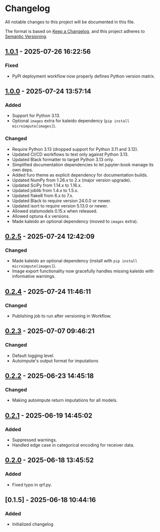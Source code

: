# Changelog

All notable changes to this project will be documented in this file.

The format is based on [Keep a Changelog](https://keepachangelog.com/en/1.0.0/), 
and this project adheres to [Semantic Versioning](https://semver.org/spec/v2.0.0.html).

## [1.0.1] - 2025-07-26 16:22:56

### Fixed

- PyPI deployment workflow now properly defines Python version matrix.

## [1.0.0] - 2025-07-24 13:57:14

### Added

- Support for Python 3.13.
- Optional `images` extra for kaleido dependency (`pip install microimpute[images]`).

### Changed

- Require Python 3.13 (dropped support for Python 3.11 and 3.12).
- Updated CI/CD workflows to test only against Python 3.13.
- Updated Black formatter to target Python 3.13 only.
- Simplified documentation dependencies to let jupyter-book manage its own deps.
- Added furo theme as explicit dependency for documentation builds.
- Updated NumPy from 1.26.x to 2.x (major version upgrade).
- Updated SciPy from 1.14.x to 1.16.x.
- Updated joblib from 1.4.x to 1.5.x.
- Updated flake8 from 6.x to 7.x.
- Updated Black to require version 24.0.0 or newer.
- Updated isort to require version 5.13.0 or newer.
- Allowed statsmodels 0.15.x when released.
- Allowed optuna 4.x versions.
- Made kaleido an optional dependency (moved to `images` extra).

## [0.2.5] - 2025-07-24 12:42:09

### Changed

- Made kaleido an optional dependency (install with `pip install microimpute[images]`).
- Image export functionality now gracefully handles missing kaleido with informative warnings.

## [0.2.4] - 2025-07-24 11:46:11

### Changed

- Publishing job to run after versioning in Workflow.

## [0.2.3] - 2025-07-07 09:46:21

### Changed

- Default logging level.
- Autoimpute's output format for imputations

## [0.2.2] - 2025-06-23 14:45:18

### Changed

- Making autoimpute return imputations for all models.

## [0.2.1] - 2025-06-19 14:45:02

### Added

- Suppressed warnings.
- Handled edge case in categorical encoding for receiver data.

## [0.2.0] - 2025-06-18 13:45:52

### Added

- Fixed typo in qrf.py.

## [0.1.5] - 2025-06-18 10:44:16

### Added

- Initialized changelog



[1.0.1]: https://github.com/PolicyEngine/microimpute/compare/1.0.0...1.0.1
[1.0.0]: https://github.com/PolicyEngine/microimpute/compare/0.2.5...1.0.0
[0.2.5]: https://github.com/PolicyEngine/microimpute/compare/0.2.4...0.2.5
[0.2.4]: https://github.com/PolicyEngine/microimpute/compare/0.2.3...0.2.4
[0.2.3]: https://github.com/PolicyEngine/microimpute/compare/0.2.2...0.2.3
[0.2.2]: https://github.com/PolicyEngine/microimpute/compare/0.2.1...0.2.2
[0.2.1]: https://github.com/PolicyEngine/microimpute/compare/0.2.0...0.2.1
[0.2.0]: https://github.com/PolicyEngine/microimpute/compare/0.1.5...0.2.0
